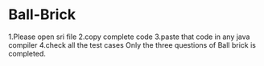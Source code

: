 # Ball-Brick
1.Please open sri file
2.copy complete code
3.paste that code in any java compiler
4.check all the test cases
Only the three questions of Ball brick is completed.
